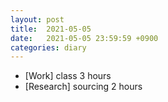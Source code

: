 ```yaml
---
layout: post
title:  2021-05-05
date:   2021-05-05 23:59:59 +0900
categories: diary
---
```


- [Work] class 3 hours
- [Research] sourcing 2 hours
